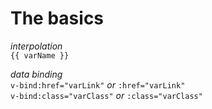 # The basics

_interpolation_  
`{{ varName }}`  

_data binding_  
`v-bind:href="varLink"` _or_ `:href="varLink"`  
`v-bind:class="varClass"` _or_ `:class="varClass"`  
